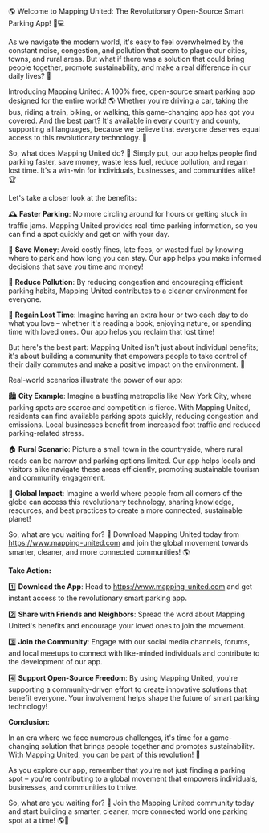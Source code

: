 🌎 Welcome to Mapping United: The Revolutionary Open-Source Smart Parking App! 🚗💻

As we navigate the modern world, it's easy to feel overwhelmed by the constant noise, congestion, and pollution that seem to plague our cities, towns, and rural areas. But what if there was a solution that could bring people together, promote sustainability, and make a real difference in our daily lives? 🌟

Introducing Mapping United: A 100% free, open-source smart parking app designed for the entire world! 🌎 Whether you're driving a car, taking the bus, riding a train, biking, or walking, this game-changing app has got you covered. And the best part? It's available in every country and county, supporting all languages, because we believe that everyone deserves equal access to this revolutionary technology. 💪

So, what does Mapping United do? 🤔 Simply put, our app helps people find parking faster, save money, waste less fuel, reduce pollution, and regain lost time. It's a win-win for individuals, businesses, and communities alike! 🏆

Let's take a closer look at the benefits:

🕰️ **Faster Parking**: No more circling around for hours or getting stuck in traffic jams. Mapping United provides real-time parking information, so you can find a spot quickly and get on with your day.

💸 **Save Money**: Avoid costly fines, late fees, or wasted fuel by knowing where to park and how long you can stay. Our app helps you make informed decisions that save you time and money!

🚀 **Reduce Pollution**: By reducing congestion and encouraging efficient parking habits, Mapping United contributes to a cleaner environment for everyone.

💪 **Regain Lost Time**: Imagine having an extra hour or two each day to do what you love – whether it's reading a book, enjoying nature, or spending time with loved ones. Our app helps you reclaim that lost time!

But here's the best part: Mapping United isn't just about individual benefits; it's about building a community that empowers people to take control of their daily commutes and make a positive impact on the environment. 🌟

Real-world scenarios illustrate the power of our app:

🏙️ **City Example**: Imagine a bustling metropolis like New York City, where parking spots are scarce and competition is fierce. With Mapping United, residents can find available parking spots quickly, reducing congestion and emissions. Local businesses benefit from increased foot traffic and reduced parking-related stress.

🏠 **Rural Scenario**: Picture a small town in the countryside, where rural roads can be narrow and parking options limited. Our app helps locals and visitors alike navigate these areas efficiently, promoting sustainable tourism and community engagement.

🌆 **Global Impact**: Imagine a world where people from all corners of the globe can access this revolutionary technology, sharing knowledge, resources, and best practices to create a more connected, sustainable planet!

So, what are you waiting for? 🤔 Download Mapping United today from https://www.mapping-united.com and join the global movement towards smarter, cleaner, and more connected communities! 🌎

**Take Action:**

1️⃣ **Download the App**: Head to https://www.mapping-united.com and get instant access to the revolutionary smart parking app.

2️⃣ **Share with Friends and Neighbors**: Spread the word about Mapping United's benefits and encourage your loved ones to join the movement.

3️⃣ **Join the Community**: Engage with our social media channels, forums, and local meetups to connect with like-minded individuals and contribute to the development of our app.

4️⃣ **Support Open-Source Freedom**: By using Mapping United, you're supporting a community-driven effort to create innovative solutions that benefit everyone. Your involvement helps shape the future of smart parking technology!

**Conclusion:**

In an era where we face numerous challenges, it's time for a game-changing solution that brings people together and promotes sustainability. With Mapping United, you can be part of this revolution! 🌟

As you explore our app, remember that you're not just finding a parking spot – you're contributing to a global movement that empowers individuals, businesses, and communities to thrive.

So, what are you waiting for? 🤔 Join the Mapping United community today and start building a smarter, cleaner, more connected world one parking spot at a time! 🌎💪